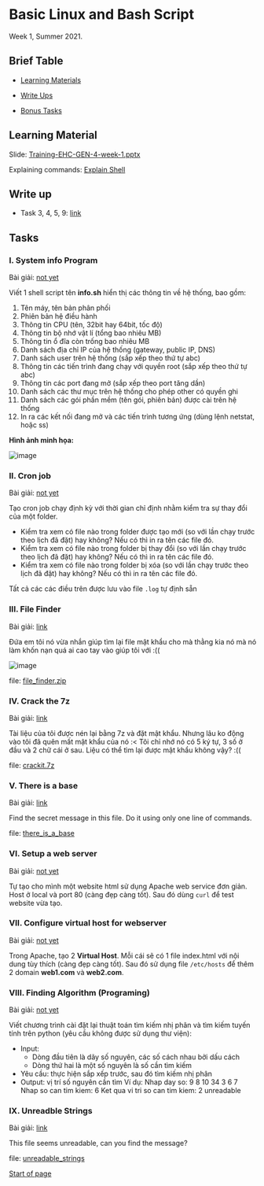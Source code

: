 # Basic Linux and Bash Script

Week 1, Summer 2021.

## Brief Table

- [Learning Materials](#learning-material)

- [Write Ups](#write-up)

- [Bonus Tasks](#tasks)

## Learning Material

Slide: [Training-EHC-GEN-4-week-1.pptx](https://github.com/FPTU-Ethical-Hackers-Club/Linux-and-Bash-Script/raw/main/files/material/Training-EHC-GEN-4-week-1.pptx)

Explaining commands: [Explain Shell](https://explainshell.com/)

## Write up

- Task 3, 4, 5, 9: [link](https://github.com/n3ddih/EHC_Training_2021/blob/main/week1/README.md)

## Tasks

### I. System info Program

Bài giải: [not yet]()

Viết 1 shell script tên **info.sh** hiển thị các thông tin về hệ thống, bao gồm:

1. Tên máy, tên bản phân phối
2. Phiên bản hệ điều hành
3. Thông tin CPU (tên, 32bit hay 64bit, tốc độ)
4. Thông tin bộ nhớ vật lí (tổng bao nhiêu MB)
5. Thông tin ổ đĩa còn trống bao nhiêu MB
6. Danh sách địa chỉ IP của hệ thống (gateway, public IP, DNS)
7. Danh sách user trên hệ thống (sắp xếp theo thứ tự abc)
8. Thông tin các tiến trình đang chạy với quyền root (sắp xếp theo thứ tự abc)
9. Thông tin các port đang mở (sắp xếp theo port tăng dần)
10. Danh sách các thư mục trên hệ thống cho phép other có quyền ghi
11. Danh sách các gói phần mềm (tên gói, phiên bản) được cài trên hệ thống
12. In ra các kết nối đang mở và các tiến trình tương ứng (dùng lệnh netstat, hoặc ss)

**Hình ảnh minh họa:**
  
![image](https://user-images.githubusercontent.com/80664686/124589953-c5c4f200-de84-11eb-89e2-f086d3b45a9e.png)

### II. Cron job

Bài giải: [not yet]()

Tạo cron job chạy định kỳ với thời gian chỉ định nhằm kiểm tra sự thay đổi của một folder.

- Kiểm tra xem có file nào trong folder được tạo mới (so với lần chạy trước theo lịch đã đặt) hay không? Nếu có thì in ra tên các file đó.
- Kiểm tra xem có file nào trong folder bị thay đổi (so với lần chạy trước theo lịch đã đặt) hay không? Nếu có thì in ra tên các file đó.
- Kiểm tra xem có file nào trong folder bị xóa (so với lần chạy trước theo lịch đã đặt) hay không? Nếu có thì in ra tên các file đó.

Tất cả các các điều trên được lưu vào file `.log` tự định sẵn

### III. File Finder

Bài giải: [link](#write-up)

Đứa em tôi nó vừa nhắn giúp tìm lại file mật khẩu cho mà thằng kia nó mà nó làm khốn nạn quá ai cao tay vào giúp tôi với :((

![image](https://user-images.githubusercontent.com/80664686/123368916-e482d900-d5a6-11eb-9d04-dccebd380d09.png)

file: [file_finder.zip](https://github.com/FPTU-Ethical-Hackers-Club/Linux-and-Bash-Script/raw/main/files/challenges/File_finder.zip)

### IV. Crack the 7z

Bài giải: [link](#write-up)

Tài liệu của tôi được nén lại bằng 7z và đặt mật khẩu. Nhưng lâu ko động vào tôi đã quên mất mật khẩu của nó :< Tôi chỉ nhớ nó có 5 ký tự, 3 số ở đầu và 2 chữ cái ở sau. Liệu có thể tìm lại được mật khẩu không vậy? :((

file: [crackit.7z](https://github.com/FPTU-Ethical-Hackers-Club/Linux-and-Bash-Script/raw/main/files/challenges/crackit.zip)

### V. There is a base

Bài giải: [link](#write-up)

Find the secret message in this file. Do it using only one line of commands.

file: [there_is_a_base](https://github.com/FPTU-Ethical-Hackers-Club/Linux-and-Bash-Script/raw/main/files/challenges/there_is_a_base)

### VI. Setup a web server

Bài giải: [not yet]()

Tự tạo cho mình một website html sử dụng Apache web service đơn giản. Host ở local và port 80 (càng đẹp càng tốt). Sau đó dùng `curl` để test website vừa tạo.

### VII. Configure virtual host for webserver

Bài giải: [not yet]()

Trong Apache, tạo 2 **Virtual Host**. Mỗi cái sẽ có 1 file index.html với nội dung tùy thích (càng đẹp càng tốt). Sau đó sử dụng file `/etc/hosts` để thêm 2 domain **web1.com** và **web2.com**.

### VIII. Finding Algorithm (Programing)

Bài giải: [not yet]()

Viết chương trình cài đặt lại thuật toán tìm kiếm nhị phân và tìm kiếm tuyến tính trên python (yêu cầu không được sử dụng thư viện):

- Input:
  - Dòng đầu tiên là dãy số nguyên, các số cách nhau bởi dấu cách
  - Dòng thứ hai là một số nguyên là số cần tìm kiếm
- Yêu cầu: thực hiện sắp xếp trước, sau đó tìm kiếm nhị phân
- Output: vị trí số nguyên cần tìm
Ví dụ:
Nhap day so: 9 8 10 34 3 6 7
Nhap so can tim kiem: 6
Ket qua vi tri so can tim kiem: 2
unreadable

### IX. Unreadble Strings

Bài giải: [link](#write-up)

This file seems unreadable, can you find the message?

file: [unreadable_strings](https://github.com/FPTU-Ethical-Hackers-Club/Linux-and-Bash-Script/raw/main/files/challenges/unreadable_strings)

[Start of page](#basic-linux-and-bash-script)
